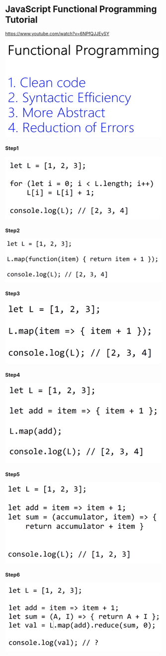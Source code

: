 # JavaScript Functional Programming Tutorial

<https://www.youtube.com/watch?v=6NPfQJJEySY>

![](assets/fp.png)

### Step1

![](assets/step1.png)

### Step2

![](assets/step2.png)

### Step3

![](assets/step3.png)

### Step4

![](assets/step4.png)

### Step5

![](assets/step5.png)

### Step6

![](assets/step6.png)